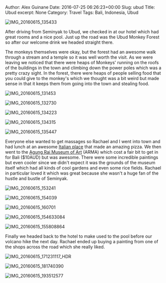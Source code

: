 Author: Alex Guinane
Date: 2016-07-25 06:26:23+00:00
Slug: ubud
Title: Ubud
excerpt: None
Category: Travel
Tags: Bali, Indonesia, Ubud

![IMG_20160615_135433](/images/2016/2016-07-25-ubud/img_20160615_135433.jpg "Ubud Monkey Forest")

After driving from Seminyak to Ubud, we checked in at our hotel which had great rooms and a nice pool. Just up the road was the Ubud Monkey Forest so after our welcome drink we headed straight there.

The monkeys themselves were okay, but the forest had an awesome walk through a stream and a temple so it was well worth the visit. As we were leaving we noticed that there were heaps of Monkeys' running on the roofs of the buildings in the town and climbing down the power poles which was a pretty crazy sight. In the forest, there were heaps of people selling food that you could give to the monkey's which we thought was a bit weird but made sense in that it keeps them from going into the town and stealing food.

![IMG_20160615_131453](/images/2016/2016-07-25-ubud/img_20160615_131453.jpg)

![IMG_20160615_132730](/images/2016/2016-07-25-ubud/img_20160615_132730.jpg)

![IMG_20160615_134223](/images/2016/2016-07-25-ubud/img_20160615_134223.jpg)

![IMG_20160615_134315](/images/2016/2016-07-25-ubud/img_20160615_134315.jpg)

![IMG_20160615_135447](/images/2016/2016-07-25-ubud/img_20160615_135447.jpg)

Everyone else wanted to get massages so Rachael and I went into town and had lunch at an awesome [Italian place](https://goo.gl/maps/ny58PV1JYKE2) that made an amazing pizza. We then went to the [Agung Rai Museum of Art](http://www.armabali.com/) (ARMA) which cost a fair bit to get in for Bali ($10AUD) but was awesome. There were some incredible paintings but even cooler since we didn't expect it was the grounds of the museum itself which had all kinds of cool gardens and even some rice fields. Rachael in particular loved it which was great because she wasn't a huge fan of the hustle and bustle of Seminyak.

![IMG_20160615_153241](/images/2016/2016-07-25-ubud/img_20160615_153241.jpg)

![IMG_20160615_154039](/images/2016/2016-07-25-ubud/img_20160615_154039.jpg)

![IMG_20160615_160701](/images/2016/2016-07-25-ubud/img_20160615_160701.jpg)

![IMG_20160615_154633084](/images/2016/2016-07-25-ubud/img_20160615_154633084.jpg)

![IMG_20160615_155808864](/images/2016/2016-07-25-ubud/img_20160615_155808864.jpg)

Finally we headed back to the hotel to make used to the pool before our volcano hike the next day. Rachael ended up buying a painting from one of the shops across the road which she really liked.

![IMG_20160615_171231117_HDR](/images/2016/2016-07-25-ubud/img_20160615_171231117_hdr.jpg)

![IMG_20160615_181740390](/images/2016/2016-07-25-ubud/img_20160615_181740390.jpg)

![IMG_20160615_193512577](/images/2016/2016-07-25-ubud/img_20160615_193512577.jpg)
